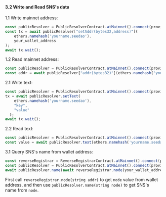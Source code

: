 #### 3.2 Write and Read SNS's data

1.1 Write mainnet address:

```typescript
const publicResolver = PublicResolverContract.atMainnet().connect(provider);
const tx = await publicResolver["setAddr(bytes32,address)"](
    ethers.namehash('yourname.seedao'),
    your_wallet_address
);
await tx.wait();
```

1.2 Read mainnet address:

```typescript
const publicResolver = PublicResolverContract.atMainnet().connect(provider);
const addr = await publicResolver["addr(bytes32)"](ethers.namehash('yourname.seedao'))
```

2.1 Write text:

```typescript
const publicResolver = PublicResolverContract.atMainnet().connect(provider);
tx = await publicResolver.setText(
    ethers.namehash('yourname.seedao'),
    "key",
    "value"
  );
await tx.wait();
```

2.2 Read text:

```typescript
const publicResolver = PublicResolverContract.atMainnet().connect(provider);
const value = await publicResolver.text(ethers.namehash('yourname.seedao'), "key")
```

3.1 Query SNS's name from wallet address:

```typescript
const reverseRegistrar = ReverseRegistrarContract.atMainnet().connect(provider);
const publicResolver = PublicResolverContract.atMainnet().connect(provider);
await publicResolver.name(await reverseRegistrar.node(your_wallet_address));
```

First call `reverseRegistrar.node(string addr)` to get `node` value from wallet address, and then use `publicResolver.name(string node)` to get SNS's name from `node`.
